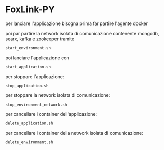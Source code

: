 # FoxLink-PY
per lanciare l'applicazione bisogna prima far partire l'agente docker

poi par partire la network isolata di comunicazione contenente mongodb, searx, kafka e zookeeper tramite

    start_environment.sh
    
poi lanciare l'applicazione con

    start_application.sh
    
per stoppare l'applicazione:

    stop_application.sh
    
per stoppare la network isolata di comunicazione:

    stop_environment_network.sh
    
per cancellare i container dell'applicazione:

    delete_application.sh
    
per cancellare i container della network isolata di comunicazione:

    delete_environment.sh
